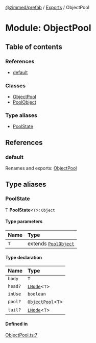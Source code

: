 [@zimmed/prefab](../README.md) / [Exports](../modules.md) / ObjectPool

# Module: ObjectPool

## Table of contents

### References

- [default](ObjectPool.md#default)

### Classes

- [ObjectPool](../classes/ObjectPool.ObjectPool-1.md)
- [PoolObject](../classes/ObjectPool.PoolObject.md)

### Type aliases

- [PoolState](ObjectPool.md#poolstate)

## References

### default

Renames and exports: [ObjectPool](../classes/ObjectPool.ObjectPool-1.md)

## Type aliases

### PoolState

Ƭ **PoolState**<`T`\>: `Object`

#### Type parameters

| Name | Type |
| :------ | :------ |
| `T` | extends [`PoolObject`](../classes/ObjectPool.PoolObject.md) |

#### Type declaration

| Name | Type |
| :------ | :------ |
| `body` | `T` |
| `head?` | [`LNode`](LinkedList.md#lnode)<`T`\> |
| `inUse` | `boolean` |
| `pool?` | [`ObjectPool`](../classes/ObjectPool.ObjectPool-1.md)<`T`\> |
| `tail?` | [`LNode`](LinkedList.md#lnode)<`T`\> |

#### Defined in

[ObjectPool.ts:7](https://github.com/zimmed/prefab/blob/db84beb/src/ObjectPool.ts#L7)
